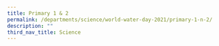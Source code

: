 ```yaml
---
title: Primary 1 & 2
permalink: /departments/science/world-water-day-2021/primary-1-n-2/
description: ""
third_nav_title: Science
---
```

